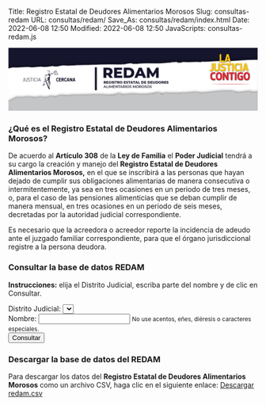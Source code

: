 Title: Registro Estatal de Deudores Alimentarios Morosos
Slug: consultas-redam
URL: consultas/redam/
Save_As: consultas/redam/index.html
Date: 2022-06-08 12:50
Modified: 2022-06-08 12:50
JavaScripts: consultas-redam.js


<img class="img-fluid" src="encabezado.jpg" alt="REDAM">

### ¿Qué es el Registro Estatal de Deudores Alimentarios Morosos?

De acuerdo al **Artículo 308** de la **Ley de Familia** el **Poder Judicial** tendrá a su cargo la creación y manejo del **Registro Estatal de Deudores Alimentarios Morosos,** en el que se inscribirá a las personas que hayan dejado de cumplir sus obligaciones alimentarias de manera consecutiva o intermitentemente, ya sea en tres ocasiones en un periodo de tres meses, o, para el caso de las pensiones alimenticias que se deban cumplir de manera mensual, en tres ocasiones en un periodo de seis meses, decretadas por la autoridad judicial correspondiente.

Es necesario que la acreedora o acreedor reporte la incidencia de adeudo ante el juzgado familiar correspondiente, para que el órgano jurisdiccional registre a la persona deudora.

### Consultar la base de datos REDAM

**Instrucciones:** elija el Distrito Judicial, escriba parte del nombre y de clic en Consultar.

<div id="buscarDiv" class="card mb-2">
    <div class="card-body">
        <form id="buscarForm">
            <div class="form-group">
                <label for="distritoSelect">Distrito Judicial:</label>
                <select id="distritoSelect" class="form-control"></select>
            </div>
            <div class="form-group">
                <label for="nombreInput">Nombre:</label>
                <input id="nombreInput" type="text" class="form-control" aria-describedby="nombreInputHelp">
                <small id="nombreInputHelp" class="form-text text-muted">No use acentos, eñes, diéresis o caracteres especiales.</small>
            </div>
            <input id="consultarButton" class="btn btn-primary" type="submit" value="Consultar">
            <button id="cargandoButton" class="btn btn-primary" type="button" style="display: none;" disabled>
                <span class="spinner-border spinner-border-sm" role="status" aria-hidden="true"></span>
                Cargando...
            </button>
        </form>
    </div>
</div>
<div id="revisarParametros" class="card mb-2" style="display: none;">
    <div class="card-body">
        <div id="revisarParametrosAlert" class="alert alert-primary" role="alert"></div>
    </div>
</div>
<div id="sinResultados" class="card mb-2" style="display: none;">
    <div class="card-body">
        <div id="sinResultadosAlert" class="alert alert-warning" role="alert"></div>
    </div>
</div>
<div id="resultadosDiv" class="card mb-2" style="display: none;">
    <div class="card-body">
        <table id="resultadosDataTable" class="table" style="width: 100%;">
            <thead>
                <tr>
                    <th>Distrito</th>
                    <th>Juzgado</th>
                    <th>Nombre</th>
                    <th>Expediente</th>
                    <th>Fecha</th>
                </tr>
            </thead>
        </table>
    </div>
</div>

### Descargar la base de datos del REDAM

Para descargar los datos del **Registro Estatal de Deudores Alimentarios Morosos** como un archivo CSV, haga clic en el siguiente enlace: [Descargar redam.csv](https://storage.googleapis.com/pjecz-consultas/REDAM/redam.csv)
